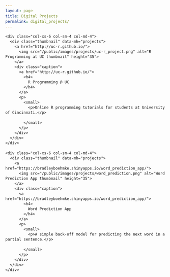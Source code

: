```yaml
---
layout: page
title: Digital Projects
permalink: digital_projects/
---
```


<head>
<link rel="stylesheet" href="//maxcdn.bootstrapcdn.com/bootstrap/3.3.4/css/bootstrap.min.css">
</head>

<div class="row">

  
  
    <div class="col-xs-6 col-sm-4 col-md-4">
      <div class="thumbnail" data-mh="projects">
        <a href="http://uc-r.github.io/">
          <img src="/public/images/projects/uc-r_project.png" alt="R Programming at UC thumbnail" height="35">
        </a>
        <div class="caption">
          <a href="http://uc-r.github.io/">
            <h4>
              R Programming @ UC
            </h4>
          </a>
          <p>
            <small>
              <p>Online R programming tutorials for students at University of Cincinnati.</p>

            </small>
          </p>
        </div>
      </div>
    </div>
  
    <div class="col-xs-6 col-sm-4 col-md-4">
      <div class="thumbnail" data-mh="projects">
        <a href="https://bradleyboehmke.shinyapps.io/word_prediction_app/">
          <img src="/public/images/projects/word_prediction.png" alt="Word Prediction App thumbnail" height="35">
        </a>
        <div class="caption">
          <a href="https://bradleyboehmke.shinyapps.io/word_prediction_app/">
            <h4>
              Word Prediction App
            </h4>
          </a>
          <p>
            <small>
              <p>A simple back-off model for predicting the next word in a partial sentence.</p>

            </small>
          </p>
        </div>
      </div>
    </div>
  
  
  
</div>
